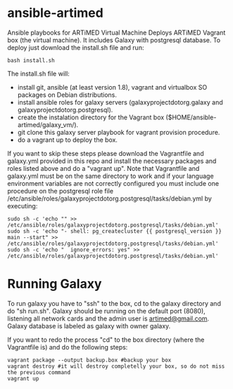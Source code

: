 # ansible-artimed
Ansible playbooks for ARTiMED Virtual Machine
Deploys ARTiMED Vagrant box (the virtual machine). It includes Galaxy with postgresql database. To deploy just download the install.sh file and run:
```
bash install.sh
```

The install.sh file will:
 - install git, ansible (at least version 1.8), vagrant and virtualbox SO packages on Debian distributions.
 - install ansible roles for galaxy servers (galaxyprojectdotorg.galaxy and galaxyprojectdotorg.postgresql).
 - create the instalation directory for the Vagrant box ($HOME/ansible-artimed/galaxy_vm/).
 - git clone this galaxy server playbook for vagrant provision procedure.
 - do a vagrant up to deploy the box.
 
If you want to skip these steps please download the Vagrantfile and galaxy.yml provided in this repo and install the necessary packages and roles listed above and do a "vagrant up". Note that Vagrantfile and galaxy.yml must be on the same directory to work and if your language environment variables are not correctly configured you must include one procedure on the postgresql role file /etc/ansible/roles/galaxyprojectdotorg.postgresql/tasks/debian.yml by executing:
```
sudo sh -c 'echo "" >> /etc/ansible/roles/galaxyprojectdotorg.postgresql/tasks/debian.yml'
sudo sh -c 'echo "- shell: pg_createcluster {{ postgresql_version }} main --start" >> /etc/ansible/roles/galaxyprojectdotorg.postgresql/tasks/debian.yml'
sudo sh -c 'echo "  ignore_errors: yes" >> /etc/ansible/roles/galaxyprojectdotorg.postgresql/tasks/debian.yml'
```

# Running Galaxy
To run galaxy you have to "ssh" to the box, cd to the galaxy directory and do "sh run.sh". Galaxy should be running on the default port (8080), listening all network cards and the admin user is artimed@gmail.com. Galaxy database is labeled as galaxy with owner galaxy.

If you want to redo the process "cd" to the box directory (where the Vagrantfile is) and do the following steps:
```
vagrant package --output backup.box #backup your box
vagrant destroy #it will destroy completelly your box, so do not miss the previous command
vagrant up
```

